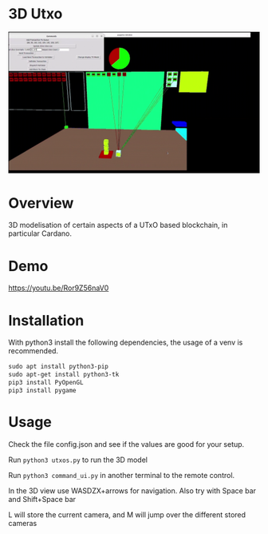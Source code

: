 # 3D Utxo
![Screenshot](demo.png)


# Overview
3D modelisation of certain aspects of a UTxO based blockchain, in particular Cardano.

# Demo
https://youtu.be/Ror9Z56naV0

# Installation
With python3 install the following dependencies, the usage of a venv is recommended.
```
sudo apt install python3-pip
sudo apt-get install python3-tk
pip3 install PyOpenGL
pip3 install pygame

```

# Usage
Check the file config.json and see if the values are good for your setup.

Run `python3 utxos.py` to run the 3D model

Run `python3 command_ui.py` in another terminal to the remote control.

In the 3D view use WASDZX+arrows for navigation. Also try with Space bar and Shift+Space bar

L will store the current camera, and M will jump over the different stored cameras
